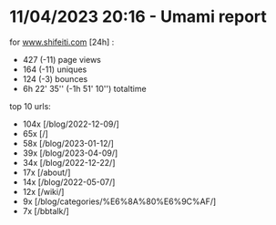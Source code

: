 # 11/04/2023 20:16 - Umami report
for www.shifeiti.com [24h] :

 - 427 (-11) page views
 - 164 (-11) uniques
 - 124 (-3) bounces
 - 6h 22' 35'' (-1h 51' 10'') totaltime


top 10 urls:
 - 104x [/blog/2022-12-09/]
 - 65x [/]
 - 58x [/blog/2023-01-12/]
 - 39x [/blog/2023-04-09/]
 - 34x [/blog/2022-12-22/]
 - 17x [/about/]
 - 14x [/blog/2022-05-07/]
 - 12x [/wiki/]
 - 9x [/blog/categories/%E6%8A%80%E6%9C%AF/]
 - 7x [/bbtalk/]


